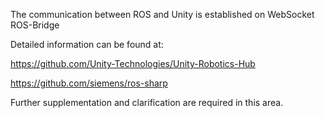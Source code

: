 The communication between ROS and Unity is established on WebSocket ROS-Bridge

Detailed information can be found at:

https://github.com/Unity-Technologies/Unity-Robotics-Hub

https://github.com/siemens/ros-sharp


Further supplementation and clarification are required in this area.

